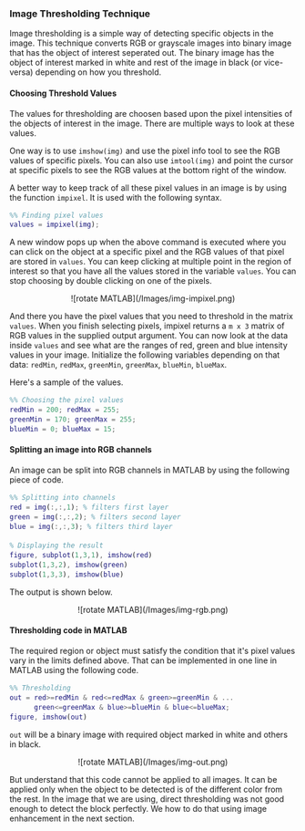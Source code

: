 ### Image Thresholding Technique

Image thresholding is a simple way of detecting specific objects in the image. This technique converts RGB or grayscale images into binary image that has the object of interest seperated out. The binary image has the object of interest marked in white and rest of the image in black (or vice-versa) depending on how you threshold.

#### Choosing Threshold Values

The values for thresholding are choosen based upon the pixel intensities of the objects of interest in the image. There are multiple ways to look at these values. 

One way is to use `imshow(img)` and use the pixel info tool to see the RGB values of specific pixels. You can also use `imtool(img)` and point the cursor at specific pixels to see the RGB values at the bottom right of the window. 

A better way to keep track of all these pixel values in an image is by using the function `impixel`. It is used with the following syntax.

```MATLAB
%% Finding pixel values
values = impixel(img);
``` 

A new window pops up when the above command is executed where you can click on the object at a specific pixel and the RGB values of that pixel are stored in `values`. You can keep clicking at multiple point in the region of interest so that you have all the values stored in the variable `values`. You can stop choosing by double clicking on one of the pixels.

<div class="row" style="text-align:center;">
	![rotate MATLAB](/Images/img-impixel.png)
</div>

And there you have the pixel values that you need to threshold in the matrix `values`. When you finish selecting pixels, impixel returns a `m x 3` matrix of RGB values in the supplied output argument. You can now look at the data inside `values` and see what are the ranges of red, green and blue intensity values in your image. Initialize the following variables depending on that data: `redMin`, `redMax`, `greenMin`, `greenMax`, `blueMin`, `blueMax`.

Here's a sample of the values.

```MATLAB
%% Choosing the pixel values
redMin = 200; redMax = 255;
greenMin = 170; greenMax = 255;
blueMin = 0; blueMax = 15;
```

#### Splitting an image into RGB channels

An image can be split into RGB channels in MATLAB by using the following piece of code.

```MATLAB
%% Splitting into channels
red = img(:,:,1); % filters first layer
green = img(:,:,2); % filters second layer
blue = img(:,:,3); % filters third layer

% Displaying the result
figure, subplot(1,3,1), imshow(red)
subplot(1,3,2), imshow(green)
subplot(1,3,3), imshow(blue)
```

The output is shown below.

<div class="row" style="text-align:center;">
	![rotate MATLAB](/Images/img-rgb.png)
</div>

#### Thresholding code in MATLAB

The required region or object must satisfy the condition that it's pixel values vary in the limits defined above. That can be implemented in one line in MATLAB using the following code.

```MATLAB
%% Thresholding
out = red>=redMin & red<=redMax & green>=greenMin & ...
      green<=greenMax & blue>=blueMin & blue<=blueMax;
figure, imshow(out)
```

`out` will be a binary image with required object marked in white and others in black.

<div class="row" style="text-align:center;">
	![rotate MATLAB](/Images/img-out.png)
</div>

But understand that this code cannot be applied to all images. It can be applied only when the object to be detected is of the different color from the rest. In the image that we are using, direct thresholding was not good enough to detect the block perfectly. We how to do that using image enhancement in the next section.